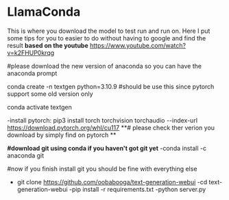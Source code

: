 # LlamaConda
This is where you download the model to test run and run on. Here I put some tips for you to easier to do without having to google and find the result 
**based on the youtube** 
https://www.youtube.com/watch?v=k2FHUP0krqg

#please download the new version of anaconda so you can have the anaconda prompt

conda create -n textgen python=3.10.9 #should be use this since pytorch support some old version only

conda activate textgen

-install pytorch: pip3 install torch torchvision torchaudio --index-url https://download.pytorch.org/whl/cu117 
**# please check ther verion you download by simply find on pytorch **

**#download git using conda if you haven't got git yet**
-conda install -c anaconda git

#now if you finish install git you should be fine with everything else
- git clone https://github.com/oobabooga/text-generation-webui
-cd text-generation-webui
-pip install -r requirements.txt
-python server.py
